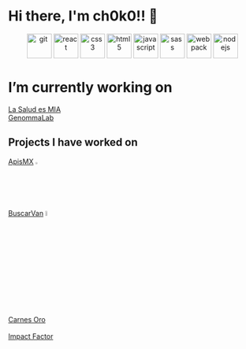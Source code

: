 # Hi there, I'm ch0k0!! 👋

<p align="center">
  <img src="https://img.icons8.com/color/48/000000/git.png" alt="git" width="50" height="50" />
  <img src=https://devicons.github.io/devicon/devicon.git/icons/react/react-original-wordmark.svg alt=react width="50" height="50"/> 
  <img src=https://devicons.github.io/devicon/devicon.git/icons/css3/css3-original-wordmark.svg alt=css3 width="50" height="50"/> 
  <img src=https://devicons.github.io/devicon/devicon.git/icons/html5/html5-original-wordmark.svg alt=html5 width="50" height="50"/> 
  <img src=https://devicons.github.io/devicon/devicon.git/icons/javascript/javascript-original.svg alt=javascript width="50" height="50"/> 
  <img src=https://devicons.github.io/devicon/devicon.git/icons/sass/sass-original.svg alt=sass width="50" height="50"/> 
  <img src="https://img.icons8.com/dusk/64/000000/webpack.png" alt="webpack" width="50" height="50" />
  <img src="https://img.icons8.com/color/48/000000/nodejs.png" alt="nodejs" width="50" height="50" />
</p>

<h1>I’m currently working on</h1>
<a href="www.lasaludesmia.com" target="_blank">La Salud es MIA</a>
</br>
<a href="https://www.genommalab.com/int/en/" target="_blank">GenommaLab</a>

<h2>Projects I have worked on</h2>
<div display="flex">
  <a href="www.apismx.com" target="_blank">ApisMX</a>
  <img src=https://ch0k0-shared-resoures.s3.amazonaws.com/icons/apismxlogo36px.png alt=apismx_logo width="2%"/> 
</div>
</br>
<div>
  <a href="www.buscarvan.com" target="_blank">BuscarVan</a>
  <img src=https://ch0k0-shared-resoures.s3.amazonaws.com/icons/buscarVanlogo.png alt=apismx_logo width="5%"/> 
</div>
</br>
<div>
  <a href="www.buscarvan.com" target="_blank">Carnes Oro</a>
</div>
</br>
<a href="www.buscarvan.com" target="_blank">Impact Factor</a>



